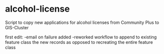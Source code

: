 # alcohol-license
Script to copy new applications for alcohol licenses from Community Plus to GIS-Cluster

first edit:
-email on failure added
-reworked workflow to append to existing feature class the new records as opposed to recreating the entire feature class


